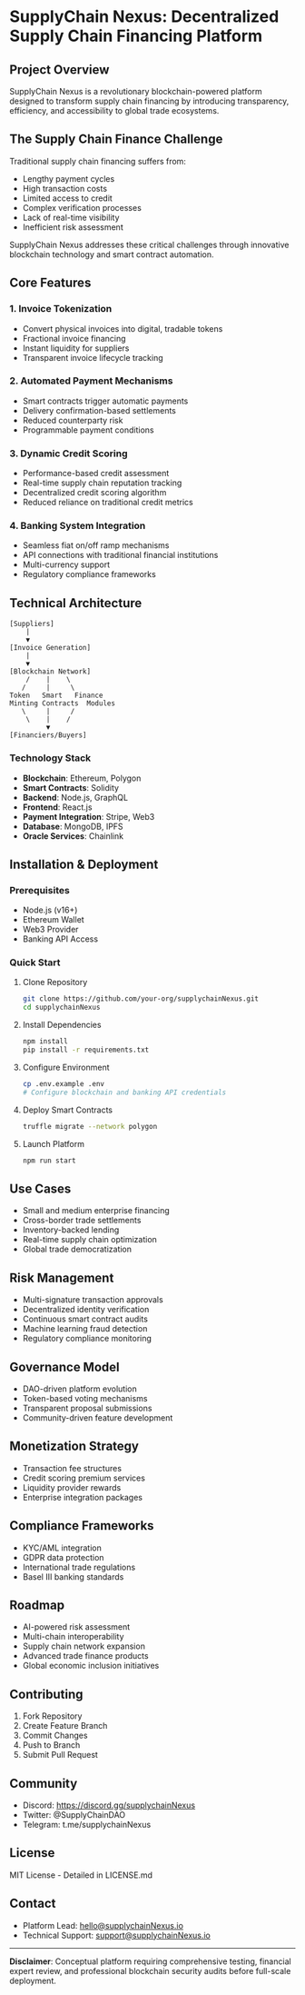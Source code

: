 # SupplyChain Nexus: Decentralized Supply Chain Financing Platform

## Project Overview

SupplyChain Nexus is a revolutionary blockchain-powered platform designed to transform supply chain financing by introducing transparency, efficiency, and accessibility to global trade ecosystems.

## The Supply Chain Finance Challenge

Traditional supply chain financing suffers from:
- Lengthy payment cycles
- High transaction costs
- Limited access to credit
- Complex verification processes
- Lack of real-time visibility
- Inefficient risk assessment

SupplyChain Nexus addresses these critical challenges through innovative blockchain technology and smart contract automation.

## Core Features

### 1. Invoice Tokenization
- Convert physical invoices into digital, tradable tokens
- Fractional invoice financing
- Instant liquidity for suppliers
- Transparent invoice lifecycle tracking

### 2. Automated Payment Mechanisms
- Smart contracts trigger automatic payments
- Delivery confirmation-based settlements
- Reduced counterparty risk
- Programmable payment conditions

### 3. Dynamic Credit Scoring
- Performance-based credit assessment
- Real-time supply chain reputation tracking
- Decentralized credit scoring algorithm
- Reduced reliance on traditional credit metrics

### 4. Banking System Integration
- Seamless fiat on/off ramp mechanisms
- API connections with traditional financial institutions
- Multi-currency support
- Regulatory compliance frameworks

## Technical Architecture

```
[Suppliers]
    |
    ▼
[Invoice Generation]
    |
    ▼
[Blockchain Network]
    /    |    \
   /     |     \
Token   Smart   Finance
Minting Contracts  Modules
   \     |     /
    \    |    /
         ▼
[Financiers/Buyers]
```

### Technology Stack
- **Blockchain**: Ethereum, Polygon
- **Smart Contracts**: Solidity
- **Backend**: Node.js, GraphQL
- **Frontend**: React.js
- **Payment Integration**: Stripe, Web3
- **Database**: MongoDB, IPFS
- **Oracle Services**: Chainlink

## Installation & Deployment

### Prerequisites
- Node.js (v16+)
- Ethereum Wallet
- Web3 Provider
- Banking API Access

### Quick Start
1. Clone Repository
   ```bash
   git clone https://github.com/your-org/supplychainNexus.git
   cd supplychainNexus
   ```

2. Install Dependencies
   ```bash
   npm install
   pip install -r requirements.txt
   ```

3. Configure Environment
   ```bash
   cp .env.example .env
   # Configure blockchain and banking API credentials
   ```

4. Deploy Smart Contracts
   ```bash
   truffle migrate --network polygon
   ```

5. Launch Platform
   ```bash
   npm run start
   ```

## Use Cases

- Small and medium enterprise financing
- Cross-border trade settlements
- Inventory-backed lending
- Real-time supply chain optimization
- Global trade democratization

## Risk Management

- Multi-signature transaction approvals
- Decentralized identity verification
- Continuous smart contract audits
- Machine learning fraud detection
- Regulatory compliance monitoring

## Governance Model

- DAO-driven platform evolution
- Token-based voting mechanisms
- Transparent proposal submissions
- Community-driven feature development

## Monetization Strategy

- Transaction fee structures
- Credit scoring premium services
- Liquidity provider rewards
- Enterprise integration packages

## Compliance Frameworks

- KYC/AML integration
- GDPR data protection
- International trade regulations
- Basel III banking standards

## Roadmap

- AI-powered risk assessment
- Multi-chain interoperability
- Supply chain network expansion
- Advanced trade finance products
- Global economic inclusion initiatives

## Contributing

1. Fork Repository
2. Create Feature Branch
3. Commit Changes
4. Push to Branch
5. Submit Pull Request

## Community

- Discord: https://discord.gg/supplychainNexus
- Twitter: @SupplyChainDAO
- Telegram: t.me/supplychainNexus

## License

MIT License - Detailed in LICENSE.md

## Contact

- Platform Lead: hello@supplychainNexus.io
- Technical Support: support@supplychainNexus.io

---

**Disclaimer**: Conceptual platform requiring comprehensive testing, financial expert review, and professional blockchain security audits before full-scale deployment.
